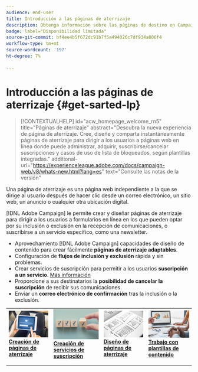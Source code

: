```yaml
---
audience: end-user
title: Introducción a las páginas de aterrizaje
description: Obtenga información sobre las páginas de destino en Campaign Web
badge: label="Disponibilidad limitada"
source-git-commit: bf4ee4b5f672dc91b7f5a494026c7df934a806f4
workflow-type: tm+mt
source-wordcount: '197'
ht-degree: 7%

---
```


# Introducción a las páginas de aterrizaje {#get-sarted-lp}

>[!CONTEXTUALHELP]
>id="acw_homepage_welcome_rn5"
>title="Páginas de aterrizaje"
>abstract="Descubra la nueva experiencia de página de aterrizaje. Cree, diseñe y comparta instantáneamente páginas de aterrizaje para dirigir a los usuarios a páginas web en línea donde puede administrar, adquirir, suscribirse/cancelar suscripciones y casos de uso de lista de bloqueados, según plantillas integradas."
>additional-url="https://experienceleague.adobe.com/docs/campaign-web/v8/whats-new.html?lang=es" text="Consulte las notas de la versión"


Una página de aterrizaje es una página web independiente a la que se dirige al usuario después de hacer clic desde un correo electrónico, un sitio web, un anuncio o cualquier otra ubicación digital.

[!DNL Adobe Campaign] le permite crear y diseñar páginas de aterrizaje para dirigir a los usuarios a formularios en línea en los que pueden optar por su inclusión o exclusión en la recepción de comunicaciones, o suscribirse a un servicio específico, como una newsletter.

* Aprovechamiento [!DNL Adobe Campaign] capacidades de diseño de contenido para crear fácilmente **páginas de aterrizaje adaptables**.
* Configuración de **flujos de inclusión y exclusión** rápida y sin problemas.
* Crear servicios de suscripción para permitir a los usuarios **suscripción a un servicio**. [Más información](../audience/manage-services.md)
* Proporcione a sus destinatarios la **posibilidad de cancelar la suscripción** de recibir sus comunicaciones.
* Enviar un **correo electrónico de confirmación** tras la inclusión o la exclusión.

<table style="table-layout:fixed"><tr style="border: 0;">
<td>
<a href="create-lp.md">
<img alt="Posible cliente" src="../assets/do-not-localize/lp-subscription.jpeg">
</a>
<div><a href="create-lp.md"><strong>Creación de páginas de aterrizaje</strong>
</div>
<p>
</td>
<td>
<a href="../audience/manage-services.md">
<img alt="Poco frecuente" src="../assets/do-not-localize/lp-list.jpg">
</a>
<div>
<a href="../audience/manage-services.md"><strong>Creación de servicios de suscripción</strong></a>
</div>
<p></td>
<td>
<a href="lp-content.md">
<img alt="Validación" src="../assets/do-not-localize/lp-design.jpg">
</a>
<div>
<a href="lp-content.md"><strong>Diseño de páginas de aterrizaje</strong></a>
</div>
<p>
</td>
<td>
<a href="lp-templates.md">
<img alt="Validación" src="../assets/do-not-localize/lp-reporting.jpg">
</a>
<div>
<a href="lp-templates.md"><strong>Trabajo con plantillas de contenido</strong></a>
</div>
<p>
</td>
</tr></table>
